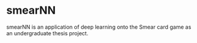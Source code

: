 # smearNN

smearNN is an application of deep learning onto the Smear card game as an undergraduate thesis project.
